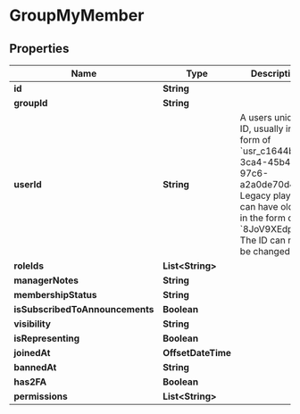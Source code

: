 

# GroupMyMember


## Properties

| Name | Type | Description | Notes |
|------------ | ------------- | ------------- | -------------|
|**id** | **String** |  |  [optional] |
|**groupId** | **String** |  |  [optional] |
|**userId** | **String** | A users unique ID, usually in the form of &#x60;usr_c1644b5b-3ca4-45b4-97c6-a2a0de70d469&#x60;. Legacy players can have old IDs in the form of &#x60;8JoV9XEdpo&#x60;. The ID can never be changed. |  [optional] |
|**roleIds** | **List&lt;String&gt;** |  |  [optional] |
|**managerNotes** | **String** |  |  [optional] |
|**membershipStatus** | **String** |  |  [optional] |
|**isSubscribedToAnnouncements** | **Boolean** |  |  [optional] |
|**visibility** | **String** |  |  [optional] |
|**isRepresenting** | **Boolean** |  |  [optional] |
|**joinedAt** | **OffsetDateTime** |  |  [optional] |
|**bannedAt** | **String** |  |  [optional] |
|**has2FA** | **Boolean** |  |  [optional] |
|**permissions** | **List&lt;String&gt;** |  |  [optional] |



